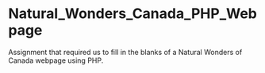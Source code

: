 # Natural_Wonders_Canada_PHP_Webpage
Assignment that required us to fill in the blanks of a Natural Wonders of Canada webpage using PHP.
